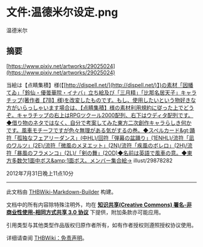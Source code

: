 # 文件:温德米尔设定.png

<!-- source html: G:\repos\THBWiki-Markdown-Builder\THBWikiMarkdown\Temp\file\f\f7\ns6%3A%E6%B8%A9%E5%BE%B7%E7%B1%B3%E5%B0%94%E8%AE%BE%E5%AE%9A%2Epng.html -->

温德米尔

## 摘要
  
[https://www.pixiv.net/artworks/29025024](https://www.pixiv.net/artworks/29025024)
  
  
当絵は【点睛集積】様(【[http://dispell.net/](http://dispell.net/)】)の素材「因幡てゐ」「鈴仙・優曇華院・イナバ」立ち絵及び「三月精」「比那名居天子」キャラチップ(著作者【7B】様)を改変したものです。もし、使用したいという物好きな方がいらっしゃいます場合は、【点睛集積】様の素材利用規約に従った上でどうぞ。キャラチップの右上はRPGツクール2000配列、右下はウディタ配列です。◆借り物のネタではなく、自分で考案してみた東方二次創作キャラらしき何かです。風車モチーフですが色々無理がある気がするの巻。◆スペルカード&gt;踊符「孤独なフェアリーダンス」(中HL)/回符「弾幕の盆踊り」(1ENHL)/流符「凪のワルツ」(2E)/流符「微風のメヌエット」(2N)/流符「疾風のボレロ」(2H)/流符「暴風のフラメンコ」(2L)/「剣の舞」(2OD)◆名前は英語で風車の意。◆東方多数欠1面中ボス&amp;1面ボス。メンバー集合絵→ illust/29878282
  
  
2012年7月31日晚上11点10分
  





---

此文档由 [THBWiki-Markdown-Builder](https://github.com/Delsin-Yu/THBWiki-Markdown-Builder) 构建。

文档中的所有内容除特殊注明外，均在 [**知识共享(Creative Commons) 署名-非商业性使用-相同方式共享 3.0 协议**](https://creativecommons.org/licenses/by-sa/3.0/deed.zh-hans) 下提供，附加条款亦可能应用。

引用类型与其他类型作品版权归原作者所有，如有作者授权则遵照授权协议使用。

详细请查阅 [THBWiki：免责声明](https://thbwiki.cc/THBWiki:%E5%85%8D%E8%B4%A3%E5%A3%B0%E6%98%8E)。

